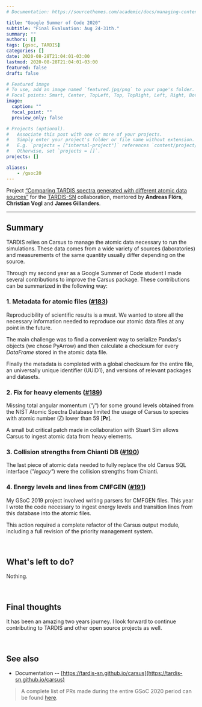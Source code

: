 ```yaml
---
# Documentation: https://sourcethemes.com/academic/docs/managing-content/

title: "Google Summer of Code 2020"
subtitle: "Final Evaluation: Aug 24-31th."
summary: ""
authors: []
tags: [gsoc, TARDIS]
categories: []
date: 2020-08-28T21:04:01-03:00
lastmod: 2020-08-28T21:04:01-03:00
featured: false
draft: false

# Featured image
# To use, add an image named `featured.jpg/png` to your page's folder.
# Focal points: Smart, Center, TopLeft, Top, TopRight, Left, Right, BottomLeft, Bottom, BottomRight.
image:
  caption: ""
  focal_point: ""
  preview_only: false

# Projects (optional).
#   Associate this post with one or more of your projects.
#   Simply enter your project's folder or file name without extension.
#   E.g. `projects = ["internal-project"]` references `content/project/deep-learning/index.md`.
#   Otherwise, set `projects = []`.
projects: []

aliases:
    - /gsoc20
---
```


Project [“Comparing TARDIS spectra generated with different atomic data sources”](https://summerofcode.withgoogle.com/projects/#6530109852352512) for the [TARDIS-SN](https://tardis-sn.github.io/tardis) collaboration, mentored by **Andreas  Flörs**, **Christian Vogl** and **James Gillanders**.

---

## Summary

TARDIS relies on Carsus to manage the atomic data necessary to run the simulations. These data comes from a wide variety of sources (laboratories) and measurements of the same quantity usually differ depending on the source.

Through my second year as a Google Summer of Code student I made several contributions to improve the Carsus package. These
contributions can be summarized in the following way:


### 1. Metadata for atomic files ([#183](https://github.com/tardis-sn/carsus/pull/183))

Reproducibility of scientific results is a must. We wanted to store all the necessary information needed to reproduce our atomic data files at any point in the future.

The main challenge was to find a convenient way to serialize Pandas's objects (we chose PyArrow) and then calculate a checksum for every _DataFrame_ stored in the atomic data file.

Finally the metadata is completed with a global checksum for the entire file, an universally unique identifier (UUID1), and versions of relevant packages and datasets.


### 2. Fix for heavy elements ([#189](https://github.com/tardis-sn/carsus/pull/189))

Missing total angular momentum (_"j"_) for some ground levels obtained from the NIST Atomic Spectra Database limited the usage of Carsus to species with atomic number (Z) lower than 59 [**Pr**].

A small but critical patch made in collaboration with Stuart Sim allows Carsus to ingest atomic data from heavy elements.


### 3. Collision strengths from Chianti DB ([#190](https://github.com/tardis-sn/carsus/pull/183))

The last piece of atomic data needed to fully replace the old Carsus SQL interface (_"legacy"_) were the collision strengths from Chianti.


### 4. Energy levels and lines from CMFGEN ([#191](https://github.com/tardis-sn/carsus/pull/191))

My GSoC 2019 project involved writing parsers for CMFGEN files. This year I wrote the code necessary to ingest energy levels and transition lines from this database into the atomic files.

This action required a complete refactor of the Carsus output module, including a full revision of the priority management system.


<br>

## What's left to do?

Nothing.

<br>

## Final thoughts

It has been an amazing two years journey. I look forward to continue contributing to TARDIS and other open source projects as well.

<br>

## See also

- Documentation -- [https://tardis-sn.github.io/carsus](https://tardis-sn.github.io/carsus)

> A complete list of PRs made during the entire GSoC 2020 period can be found [here](https://github.com/pulls?q=is%3Apr+created%3A2020-05-04..2020-08-31+author%3Aepassaro+user%3Atardis-sn).